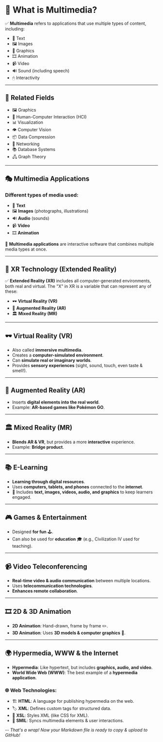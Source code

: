 # 📌 What is Multimedia? 

✅ **Multimedia** refers to applications that use multiple types of content, including:
- 📝 Text
- 🖼 Images
- 🎨 Graphics
- 🎞 Animation
- 📹 Video
- 🔊 Sound (including speech)
- 🖱 Interactivity

---

## 🔹 Related Fields
- 🖼 Graphics
- 🤝 Human-Computer Interaction (HCI)
- 📊 Visualization
- 👁 Computer Vision
- 📦 Data Compression
- 📡 Networking
- 📚 Database Systems
- 🖧 Graph Theory

---

## 🎭 Multimedia Applications
### Different types of media used:
- 📝 **Text**
- 🖼 **Images** (photographs, illustrations)
- 🔊 **Audio** (sounds)
- 📹 **Video**
- 🎞 **Animation**

📌 **Multimedia applications** are interactive software that combines multiple media types at once.

---

## 🚀 XR Technology (Extended Reality)
✅ **Extended Reality (XR)** includes all computer-generated environments, both real and virtual. The "X" in XR is a variable that can represent any of these:
- 🕶 **Virtual Reality (VR)**
- 📱 **Augmented Reality (AR)**
- 🏛 **Mixed Reality (MR)**

---

## 🕶 Virtual Reality (VR)
- Also called **immersive multimedia**.
- Creates a **computer-simulated environment**.
- Can **simulate real or imaginary worlds**.
- Provides **sensory experiences** (sight, sound, touch, even taste & smell!).

---

## 📱 Augmented Reality (AR)
- Inserts **digital elements into the real world**.
- Example: **AR-based games like Pokémon GO**.

---

## 🏛 Mixed Reality (MR)
- **Blends AR & VR**, but provides a more **interactive** experience.
- Example: **Bridge product**.

---

## 📚 E-Learning
- **Learning through digital resources**.
- Uses **computers, tablets, and phones** connected to the **internet**.
- 📌 Includes **text, images, videos, audio, and graphics** to keep learners engaged.

---

## 🎮 Games & Entertainment
- Designed **for fun** 🕹️.
- Can also be used for **education** 🎓 (e.g., Civilization IV used for teaching).

---

## 📹 Video Teleconferencing
- **Real-time video & audio communication** between multiple locations.
- Uses **telecommunication technologies**.
- **Enhances remote collaboration**.

---

## 🎞 2D & 3D Animation
- **2D Animation**: Hand-drawn, frame by frame ✏️.
- **3D Animation**: Uses **3D models & computer graphics** 🎥.

---

## 🌍 Hypermedia, WWW & the Internet
- **Hypermedia**: Like hypertext, but includes **graphics, audio, and video**.
- **World Wide Web (WWW)**: The best example of a **hypermedia application**.

### 🌐 Web Technologies:
- 🏗 **HTML**: A language for publishing hypermedia on the web.
- 🏷 **XML**: Defines custom tags for structured data.
- 🎨 **XSL**: Styles XML (like CSS for XML).
- 🔄 **SMIL**: Syncs multimedia elements & user interactions.

--
*That's a wrap! Now your Markdown file is ready to copy & upload to GitHub!* 
